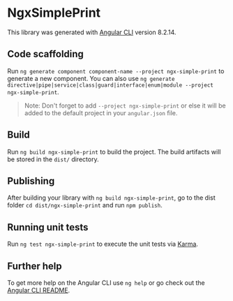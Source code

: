 # NgxSimplePrint

This library was generated with [Angular CLI](https://github.com/angular/angular-cli) version 8.2.14.

## Code scaffolding

Run `ng generate component component-name --project ngx-simple-print` to generate a new component. You can also use `ng generate directive|pipe|service|class|guard|interface|enum|module --project ngx-simple-print`.
> Note: Don't forget to add `--project ngx-simple-print` or else it will be added to the default project in your `angular.json` file. 

## Build

Run `ng build ngx-simple-print` to build the project. The build artifacts will be stored in the `dist/` directory.

## Publishing

After building your library with `ng build ngx-simple-print`, go to the dist folder `cd dist/ngx-simple-print` and run `npm publish`.

## Running unit tests

Run `ng test ngx-simple-print` to execute the unit tests via [Karma](https://karma-runner.github.io).

## Further help

To get more help on the Angular CLI use `ng help` or go check out the [Angular CLI README](https://github.com/angular/angular-cli/blob/master/README.md).
